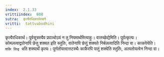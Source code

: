 ```yaml
---
index:  2.1.33
vrittiindex:  608
sutra:  कृत्यैरधिकार्थवचने
vritti:  tattvabodhini 
---
```


कृत्यैरधिकार्थ। पूर्वसूत्रस्यैव प्रपञ्चोऽयं न तु नियमार्थमित्याहुः। वातच्छेद्येमिति। पूर्वत्कृत्यः। कोमलत्वाद्वातेनापि छेत्तु शक्यत इति स्तुतिः, वातेनापि छेत्तुं शक्यते निर्बलत्वादिति निन्दा वा। काकपेयेति। `शकि लिङ् चे`ति शक्यार्थे कृत्यः। पूर्णतोयत्वात्तटस्थैः काकैरपि पातुं शक्येति स्तुतिः, अल्पतोयत्वेन निन्दा वा।

